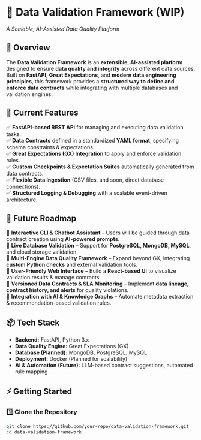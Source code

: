 # 🚀 Data Validation Framework (WIP)  
*A Scalable, AI-Assisted Data Quality Platform*

## **🌟 Overview**
The **Data Validation Framework** is an **extensible, AI-assisted platform** designed to ensure **data quality and integrity** across different data sources. Built on **FastAPI**, **Great Expectations**, and **modern data engineering principles**, this framework provides a **structured way to define and enforce data contracts** while integrating with multiple databases and validation engines.

## **🔧 Current Features**
✅ **FastAPI-based REST API** for managing and executing data validation tasks.  
✅ **Data Contracts** defined in a standardized **YAML format**, specifying schema constraints & expectations.  
✅ **Great Expectations (GX) Integration** to apply and enforce validation rules.  
✅ **Custom Checkpoints & Expectation Suites** automatically generated from data contracts.  
✅ **Flexible Data Ingestion** (CSV files, and soon, direct database connections).  
✅ **Structured Logging & Debugging** with a scalable event-driven architecture.  

## **🚀 Future Roadmap**
🔹 **Interactive CLI & Chatbot Assistant** – Users will be guided through data contract creation using **AI-powered prompts**.  
🔹 **Live Database Validation** – Support for **PostgreSQL, MongoDB, MySQL**, and cloud storage validation.  
🔹 **Multi-Engine Data Quality Framework** – Expand beyond GX, integrating **custom Python checks** and external validation tools.  
🔹 **User-Friendly Web Interface** – Build a **React-based UI** to visualize validation results & manage contracts.  
🔹 **Versioned Data Contracts & SLA Monitoring** – Implement **data lineage, contract history, and alerts** for quality violations.  
🔹 **Integration with AI & Knowledge Graphs** – Automate metadata extraction & recommendation-based validation rules.  

## **📦 Tech Stack**
- **Backend:** FastAPI, Python 3.x  
- **Data Quality Engine:** Great Expectations (GX)  
- **Database (Planned):** MongoDB, PostgreSQL, MySQL  
- **Deployment:** Docker (Planned for scalability)  
- **AI & Automation (Future):** LLM-based contract suggestions, automated rule mapping  

## **⚡ Getting Started**
### **1️⃣ Clone the Repository**
```bash
git clone https://github.com/your-repo/data-validation-framework.git
cd data-validation-framework
